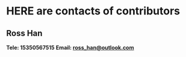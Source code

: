 # HERE are contacts of contributors
## Ross Han
**Tele: 15350567515**
**Email: ross_han@outlook.com**
